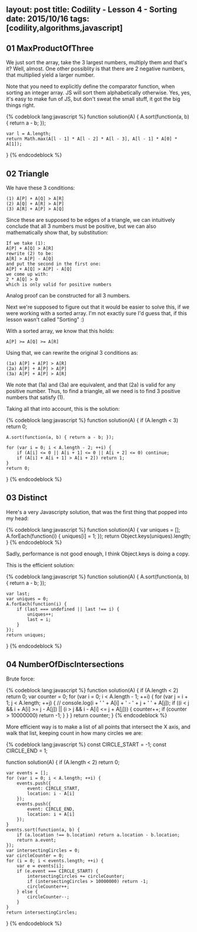 layout: post
title: Codility - Lesson 4 - Sorting
date: 2015/10/16
tags: [codility,algorithms,javascript]
---

## 01 MaxProductOfThree

We just sort the array, take the 3 largest numbers, multiply them and that's it? Well, almost. One other possiblity is that there are 2 negative numbers, that multiplied yield a larger number.

Note that you need to explicitly define the comparator function, when sorting an integer array. JS will sort them alphabetically otherwise. Yes, yes, it's easy to make fun of JS, but don't sweat the small stuff, it got the big things right.

{% codeblock lang:javascript %}
function solution(A) {
    A.sort(function(a, b) {
        return a - b;
    });

    var l = A.length;
    return Math.max(A[l - 1] * A[l - 2] * A[l - 3], A[l - 1] * A[0] * A[1]);
}
{% endcodeblock %}

## 02 Triangle

We have these 3 conditions:
```
(1) A[P] + A[Q] > A[R]
(2) A[Q] + A[R] > A[P]
(3) A[R] + A[P] > A[Q]
```
Since these are supposed to be edges of a triangle, we can intuitively conclude that all 3 numbers must be positive, but we can also mathematically show that, by substitution:
```
If we take (1):
A[P] + A[Q] > A[R]
rewrite (2) to be:
A[R] > A[P] - A[Q]
and put the second in the first one:
A[P] + A[Q] > A[P] - A[Q]
we come up with:
2 * A[Q] > 0
which is only valid for positive numbers
```
Analog proof can be constructed for all 3 numbers.

Next we're supposed to figure out that it would be easier to solve this, if we were working with a sorted array. I'm not exactly sure I'd guess that, if this lesson wasn't called "Sorting" :)

With a sorted array, we know that this holds:
```
A[P] >= A[Q] >= A[R]
```
Using that, we can rewrite the original 3 conditions as:
```
(1a) A[P] + A[P] > A[R]
(2a) A[P] + A[P] > A[P]
(3a) A[P] + A[P] > A[R]
```
We note that (1a) and (3a) are equivalent, and that (2a) is valid for any positive number. Thus, to find a triangle, all we need is to find 3 positive numbers that satisfy (1).

Taking all that into account, this is the solution:

{% codeblock lang:javascript %}
function solution(A) {
    if (A.length < 3) return 0;

    A.sort(function(a, b) { return a - b; });

    for (var i = 0; i < A.length - 2; ++i) {
        if (A[i] <= 0 || A[i + 1] <= 0 || A[i + 2] <= 0) continue;
        if (A[i] + A[i + 1] > A[i + 2]) return 1;
    }
    return 0;
}
{% endcodeblock %}

## 03 Distinct

Here's a very Javascripty solution, that was the first thing that popped into my head:

{% codeblock lang:javascript %}
function solution(A) {
    var uniques = [];
    A.forEach(function(i) {
        uniques[i] = 1;
    });
    return Object.keys(uniques).length;
}
{% endcodeblock %}

Sadly, performance is not good enough, I think Object.keys is doing a copy.

This is the efficient solution:

{% codeblock lang:javascript %}
function solution(A) {
    A.sort(function(a, b) { return a - b; });

    var last;
    var uniques = 0;
    A.forEach(function(i) {
        if (last === undefined || last !== i) {
            uniques++;
            last = i;
        }
    });
    return uniques;
}
{% endcodeblock %}

## 04 NumberOfDiscIntersections

Brute force:

{% codeblock lang:javascript %}
function solution(A) {
    if (A.length < 2) return 0;
    var counter = 0;
    for (var i = 0; i < A.length - 1; ++i) {
        for (var j = i + 1; j < A.length; ++j) {
            // console.log(i + ' ' + A[i] + ' - ' + j + ' ' + A[j]);
            if ((i < j && i + A[i] >= j - A[j]) ||
                (i > j && i - A[i] <= j + A[j])) {
                counter++;
                if (counter > 10000000) return -1;
            }
        }
    }
    return counter;
}
{% endcodeblock %}

More efficient way is to make a list of all points that intersect the X axis, and walk that list, keeping count in how many circles we are:

{% codeblock lang:javascript %}
const CIRCLE_START = -1;
const CIRCLE_END = 1;

function solution(A) {
    if (A.length < 2) return 0;

    var events = [];
    for (var i = 0; i < A.length; ++i) {
        events.push({
            event: CIRCLE_START,
            location: i - A[i]
        });
        events.push({
            event: CIRCLE_END,
            location: i + A[i]
        });
    }
    events.sort(function(a, b) {
        if (a.location !== b.location) return a.location - b.location;
        return a.event;
    });
    var intersectingCircles = 0;
    var circleCounter = 0;
    for (i = 0; i < events.length; ++i) {
        var e = events[i];
        if (e.event === CIRCLE_START) {
            intersectingCircles += circleCounter;
            if (intersectingCircles > 10000000) return -1;
            circleCounter++;
        } else {
            circleCounter--;
        }
    }
    return intersectingCircles;
}
{% endcodeblock %}
